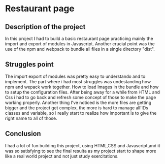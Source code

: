 # Restaurant page

## Description of the project
In this project I had to build a basic restaurant page practicing mainly the import and export of modules in Javascript. Another crucial point was the use of the npm and webpack to bundle all files in a single directory "dist".

## Struggles point
The import export of modules was pretty easy to understando and to implement. The part where i had most struggles was undestanding how npm and wepack work together. How to load Images in the bundle and how to setup the configuration files. After being away for a while from HTML and Css i had to go back and refresh some concept of those to make the page working properly. Another thing I've noticed is the more files are getting bigger and the project get complex, the more is hard to manage all'IDs classes and variable, so I really start to realize how important is to give the right name to all of those.

## Conclusion
I had a lot of fun building this project, using HTML,CSS and Javascript,and it was so satisfying to see the final resulta as my project start to shape more like a real world project and not just study exercitations.

